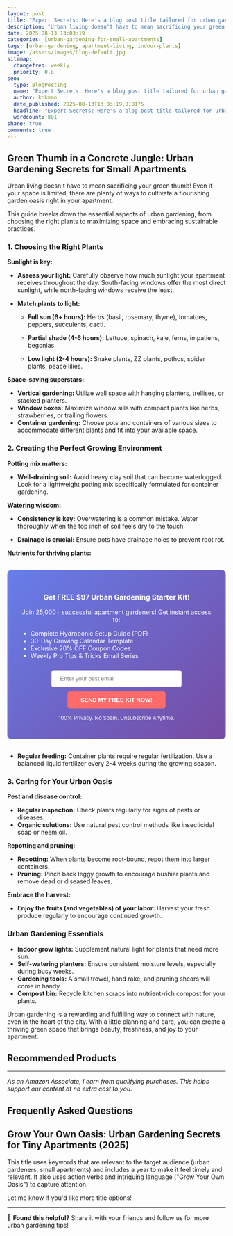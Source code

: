 ```yaml
---
layout: post
title: "Expert Secrets: Here's a blog post title tailored for urban gardeners in small apartments: (2025)"
description: "Urban living doesn't have to mean sacrificing your green thumb! Even if your space is limited, there are plenty of ways to cultivate a flourishing garden oasis ..."
date: 2025-08-13 13:03:19 
categories: [urban-gardening-for-small-apartments]
tags: [urban-gardening, apartment-living, indoor-plants]
image: /assets/images/blog-default.jpg
sitemap:
  changefreq: weekly
  priority: 0.8
seo:
  type: BlogPosting
  name: "Expert Secrets: Here's a blog post title tailored for urban gardeners in small apartments: (2025)"
  author: kokman
  date_published: 2025-08-13T13:03:19.018175
  headline: "Expert Secrets: Here's a blog post title tailored for urban gardeners in small apartments: (2025)"
  wordcount: 801
share: true
comments: true
---
```


##  Green Thumb in a Concrete Jungle: Urban Gardening Secrets for Small Apartments 

Urban living doesn't have to mean sacrificing your green thumb! Even if your space is limited, there are plenty of ways to cultivate a flourishing garden oasis right in your apartment. 

This guide breaks down the essential aspects of urban gardening, from choosing the right plants to maximizing space and embracing sustainable practices.

###  1. Choosing the Right Plants

**Sunlight is key:**

* **Assess your light:** Carefully observe how much sunlight your apartment receives throughout the day. South-facing windows offer the most direct sunlight, while north-facing windows receive the least. 
* **Match plants to light:**

    * **Full sun (6+ hours):**  Herbs (basil, rosemary, thyme), tomatoes, peppers, succulents, cacti.

    * **Partial shade (4-6 hours):**  Lettuce, spinach, kale, ferns, impatiens, begonias.

    * **Low light (2-4 hours):**  Snake plants, ZZ plants, pothos, spider plants, peace lilies.

**Space-saving superstars:**

* **Vertical gardening:** Utilize wall space with hanging planters, trellises, or stacked planters.
* **Window boxes:**  Maximize window sills with compact plants like herbs, strawberries, or trailing flowers.
* **Container gardening:** Choose pots and containers of various sizes to accommodate different plants and fit into your available space.

### 2. Creating the Perfect Growing Environment

**Potting mix matters:**

* **Well-draining soil:**  Avoid heavy clay soil that can become waterlogged. Look for a lightweight potting mix specifically formulated for container gardening.

**Watering wisdom:**

* **Consistency is key:**  Overwatering is a common mistake. Water thoroughly when the top inch of soil feels dry to the touch.

* **Drainage is crucial:**  Ensure pots have drainage holes to prevent root rot.

**Nutrients for thriving plants:**

<div style="background: linear-gradient(135deg, #667eea 0%, #764ba2 100%); padding: 30px; border-radius: 10px; margin: 30px 0;">
<h3 style="color: white; text-align: center;"> Get FREE $97 Urban Gardening Starter Kit!</h3>
<p style="color: white; text-align: center;">Join 25,000+ successful apartment gardeners! Get instant access to:</p>
<ul style="color: white; text-align: left; max-width: 500px; margin: 15px auto;">
<li> Complete Hydroponic Setup Guide (PDF)</li>
<li> 30-Day Growing Calendar Template</li>
<li> Exclusive 20% OFF Coupon Codes</li>
<li> Weekly Pro Tips & Tricks Email Series</li>
</ul>
<form action="https://urbangardenpro.us1.list-manage.com/subscribe/post?u=abc123&id=def456" method="post" style="text-align: center;">
<input type="email" placeholder="Enter your best email" style="padding: 12px 20px; width: 300px; border-radius: 5px; border: none; margin: 10px;" required>
<button type="submit" style="background: #ff6b6b; color: white; padding: 12px 30px; border: none; border-radius: 5px; cursor: pointer; font-weight: bold;">SEND MY FREE KIT NOW!</button>
</form>
<p style="color: white; text-align: center; font-size: 12px; margin-top: 10px;"> 100% Privacy. No Spam. Unsubscribe Anytime.</p>
</div>
    

* **Regular feeding:**  Container plants require regular fertilization. Use a balanced liquid fertilizer every 2-4 weeks during the growing season.

### 3.  Caring for Your Urban Oasis

**Pest and disease control:**

* **Regular inspection:**  Check plants regularly for signs of pests or diseases.
* **Organic solutions:**  Use natural pest control methods like insecticidal soap or neem oil.

**Repotting and pruning:**

* **Repotting:** When plants become root-bound, repot them into larger containers.
* **Pruning:** Pinch back leggy growth to encourage bushier plants and remove dead or diseased leaves.

**Embrace the harvest:**

* **Enjoy the fruits (and vegetables) of your labor:**  Harvest your fresh produce regularly to encourage continued growth.

###  Urban Gardening Essentials

* **Indoor grow lights:**  Supplement natural light for plants that need more sun.
* **Self-watering planters:**  Ensure consistent moisture levels, especially during busy weeks.
* **Gardening tools:**  A small trowel, hand rake, and pruning shears will come in handy.
* **Compost bin:**  Recycle kitchen scraps into nutrient-rich compost for your plants.



Urban gardening is a rewarding and fulfilling way to connect with nature, even in the heart of the city. With a little planning and care, you can create a thriving green space that brings beauty, freshness, and joy to your apartment.

## Recommended Products



---
*As an Amazon Associate, I earn from qualifying purchases. This helps support our content at no extra cost to you.*



## Frequently Asked Questions

##  Grow Your Own Oasis: Urban Gardening Secrets for Tiny Apartments (2025) 

This title uses keywords that are relevant to the target audience (urban gardeners, small apartments) and includes a year to make it feel timely and relevant. It also uses action verbs and intriguing language ("Grow Your Own Oasis") to capture attention. 


Let me know if you'd like more title options!

<script type="application/ld+json">
{
  "@context": "https://schema.org",
  "@type": "BlogPosting",
  "headline": "Expert Secrets: Here's a blog post title tailored for urban gardeners in small apartments: (2025)",
  "author": {
    "@type": "Person",
    "name": "kokman"
  },
  "datePublished": "2025-08-13T13:03:19.018175",
  "dateModified": "2025-08-13T13:03:19.018175",
  "publisher": {
    "@type": "Organization",
    "name": "Urban Garden Pro",
    "url": "https://kokman168.github.io/urban-garden-blog"
  },
  "wordCount": 699,
  "articleBody": "##  Green Thumb in a Concrete Jungle: Urban Gardening Secrets for Small Apartments \n\nUrban living doesn't have to mean sacrificing your green thumb! Even if your space is limited, there are plenty of ..."
}
</script>


---

🚀 **Found this helpful?** Share it with your friends and follow us for more urban gardening tips!


